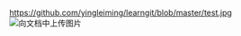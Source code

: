 https://github.com/yingleiming/learngit/blob/master/test.jpg
![向文档中上传图片](https://github.com/yingleiming/learngit/blob/master/test.jpg)
